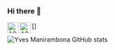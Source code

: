 ### Hi there 👋

 [<img align="left" alt="ASW" width="25px" src="https://cdn.jsdelivr.net/gh/devicons/devicon@latest/icons/vscode/vscode-original.svg" />]
 <img align="left" alt="ASW" width="25px" src="https://cdn.jsdelivr.net/gh/devicons/devicon@latest/icons/vscode/vscode-original.svg" />

![Yves Manirambona GitHub stats](https://github-readme-stats.vercel.app/api?username=ZelGel&show_icons=true&theme=radical)
<!--
